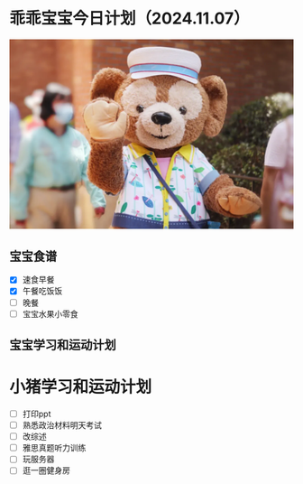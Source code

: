 # 乖乖宝宝今日计划（2024.11.07）
![Image of Babyheader](https://raw.githubusercontent.com/ericlam66/Dr.Lin-Note/refs/heads/main/duffy.png)
## 宝宝食谱
- [x] 速食早餐
- [x] 午餐吃饭饭
- [ ] 晚餐
- [ ] 宝宝水果小零食
## 宝宝学习和运动计划

# 小猪学习和运动计划
- [ ] 打印ppt
- [ ] 熟悉政治材料明天考试
- [ ] 改综述
- [ ] 雅思真题听力训练
- [ ] 玩服务器
- [ ] 逛一圈健身房
